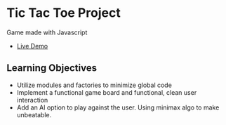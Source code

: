 # Tic Tac Toe Project
Game made with Javascript 

- [Live Demo](https://Wiz1991.github.io/Tic-Tac-Toe/)

## Learning Objectives
- Utilize modules and factories to minimize global code
- Implement a functional game board and functional, clean user interaction
- Add an AI option to play against the user. Using minimax algo to make unbeatable.


